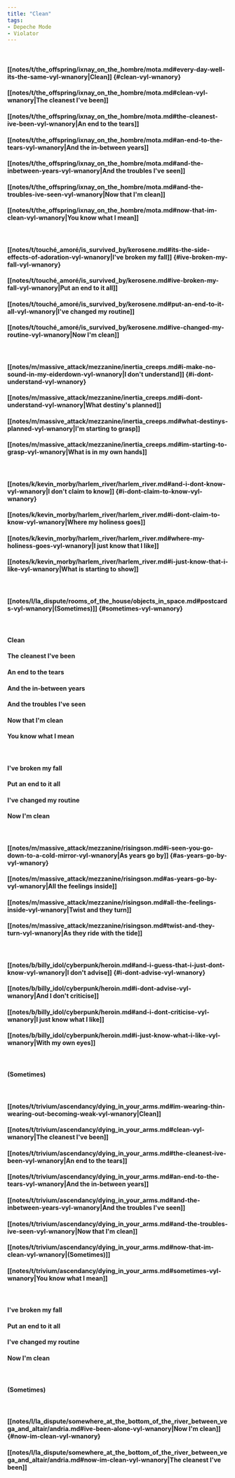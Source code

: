 ```yaml
---
title: "Clean"
tags:
- Depeche Mode
- Violator
---
```

&nbsp;
#### [[notes/t/the_offspring/ixnay_on_the_hombre/mota.md#every-day-well-its-the-same-vyl-wnanory|Clean]] {#clean-vyl-wnanory}
#### [[notes/t/the_offspring/ixnay_on_the_hombre/mota.md#clean-vyl-wnanory|The cleanest I've been]]
#### [[notes/t/the_offspring/ixnay_on_the_hombre/mota.md#the-cleanest-ive-been-vyl-wnanory|An end to the tears]]
#### [[notes/t/the_offspring/ixnay_on_the_hombre/mota.md#an-end-to-the-tears-vyl-wnanory|And the in-between years]]
#### [[notes/t/the_offspring/ixnay_on_the_hombre/mota.md#and-the-inbetween-years-vyl-wnanory|And the troubles I've seen]]
#### [[notes/t/the_offspring/ixnay_on_the_hombre/mota.md#and-the-troubles-ive-seen-vyl-wnanory|Now that I'm clean]]
#### [[notes/t/the_offspring/ixnay_on_the_hombre/mota.md#now-that-im-clean-vyl-wnanory|You know what I mean]]
&nbsp;
#### [[notes/t/touché_amoré/is_survived_by/kerosene.md#its-the-side-effects-of-adoration-vyl-wnanory|I've broken my fall]] {#ive-broken-my-fall-vyl-wnanory}
#### [[notes/t/touché_amoré/is_survived_by/kerosene.md#ive-broken-my-fall-vyl-wnanory|Put an end to it all]]
#### [[notes/t/touché_amoré/is_survived_by/kerosene.md#put-an-end-to-it-all-vyl-wnanory|I've changed my routine]]
#### [[notes/t/touché_amoré/is_survived_by/kerosene.md#ive-changed-my-routine-vyl-wnanory|Now I'm clean]]
&nbsp;
#### [[notes/m/massive_attack/mezzanine/inertia_creeps.md#i-make-no-sound-in-my-eiderdown-vyl-wnanory|I don't understand]] {#i-dont-understand-vyl-wnanory}
#### [[notes/m/massive_attack/mezzanine/inertia_creeps.md#i-dont-understand-vyl-wnanory|What destiny's planned]]
#### [[notes/m/massive_attack/mezzanine/inertia_creeps.md#what-destinys-planned-vyl-wnanory|I'm starting to grasp]]
#### [[notes/m/massive_attack/mezzanine/inertia_creeps.md#im-starting-to-grasp-vyl-wnanory|What is in my own hands]]
&nbsp;
#### [[notes/k/kevin_morby/harlem_river/harlem_river.md#and-i-dont-know-vyl-wnanory|I don't claim to know]] {#i-dont-claim-to-know-vyl-wnanory}
#### [[notes/k/kevin_morby/harlem_river/harlem_river.md#i-dont-claim-to-know-vyl-wnanory|Where my holiness goes]]
#### [[notes/k/kevin_morby/harlem_river/harlem_river.md#where-my-holiness-goes-vyl-wnanory|I just know that I like]]
#### [[notes/k/kevin_morby/harlem_river/harlem_river.md#i-just-know-that-i-like-vyl-wnanory|What is starting to show]]
&nbsp;
#### [[notes/l/la_dispute/rooms_of_the_house/objects_in_space.md#postcards-vyl-wnanory|(Sometimes)]] {#sometimes-vyl-wnanory}
&nbsp;
#### Clean
#### The cleanest I've been
#### An end to the tears
#### And the in-between years
#### And the troubles I've seen
#### Now that I'm clean
#### You know what I mean
&nbsp;
#### I've broken my fall
#### Put an end to it all
#### I've changed my routine
#### Now I'm clean
&nbsp;
#### [[notes/m/massive_attack/mezzanine/risingson.md#i-seen-you-go-down-to-a-cold-mirror-vyl-wnanory|As years go by]] {#as-years-go-by-vyl-wnanory}
#### [[notes/m/massive_attack/mezzanine/risingson.md#as-years-go-by-vyl-wnanory|All the feelings inside]]
#### [[notes/m/massive_attack/mezzanine/risingson.md#all-the-feelings-inside-vyl-wnanory|Twist and they turn]]
#### [[notes/m/massive_attack/mezzanine/risingson.md#twist-and-they-turn-vyl-wnanory|As they ride with the tide]]
&nbsp;
#### [[notes/b/billy_idol/cyberpunk/heroin.md#and-i-guess-that-i-just-dont-know-vyl-wnanory|I don't advise]] {#i-dont-advise-vyl-wnanory}
#### [[notes/b/billy_idol/cyberpunk/heroin.md#i-dont-advise-vyl-wnanory|And I don't criticise]]
#### [[notes/b/billy_idol/cyberpunk/heroin.md#and-i-dont-criticise-vyl-wnanory|I just know what I like]]
#### [[notes/b/billy_idol/cyberpunk/heroin.md#i-just-know-what-i-like-vyl-wnanory|With my own eyes]]
&nbsp;
#### (Sometimes)
&nbsp;
#### [[notes/t/trivium/ascendancy/dying_in_your_arms.md#im-wearing-thin-wearing-out-becoming-weak-vyl-wnanory|Clean]]
#### [[notes/t/trivium/ascendancy/dying_in_your_arms.md#clean-vyl-wnanory|The cleanest I've been]]
#### [[notes/t/trivium/ascendancy/dying_in_your_arms.md#the-cleanest-ive-been-vyl-wnanory|An end to the tears]]
#### [[notes/t/trivium/ascendancy/dying_in_your_arms.md#an-end-to-the-tears-vyl-wnanory|And the in-between years]]
#### [[notes/t/trivium/ascendancy/dying_in_your_arms.md#and-the-inbetween-years-vyl-wnanory|And the troubles I've seen]]
#### [[notes/t/trivium/ascendancy/dying_in_your_arms.md#and-the-troubles-ive-seen-vyl-wnanory|Now that I'm clean]]
#### [[notes/t/trivium/ascendancy/dying_in_your_arms.md#now-that-im-clean-vyl-wnanory|(Sometimes)]]
#### [[notes/t/trivium/ascendancy/dying_in_your_arms.md#sometimes-vyl-wnanory|You know what I mean]]
&nbsp;
#### I've broken my fall
#### Put an end to it all
#### I've changed my routine
#### Now I'm clean
&nbsp;
#### (Sometimes)
&nbsp;
#### [[notes/l/la_dispute/somewhere_at_the_bottom_of_the_river_between_vega_and_altair/andria.md#ive-been-alone-vyl-wnanory|Now I'm clean]] {#now-im-clean-vyl-wnanory}
#### [[notes/l/la_dispute/somewhere_at_the_bottom_of_the_river_between_vega_and_altair/andria.md#now-im-clean-vyl-wnanory|The cleanest I've been]]
